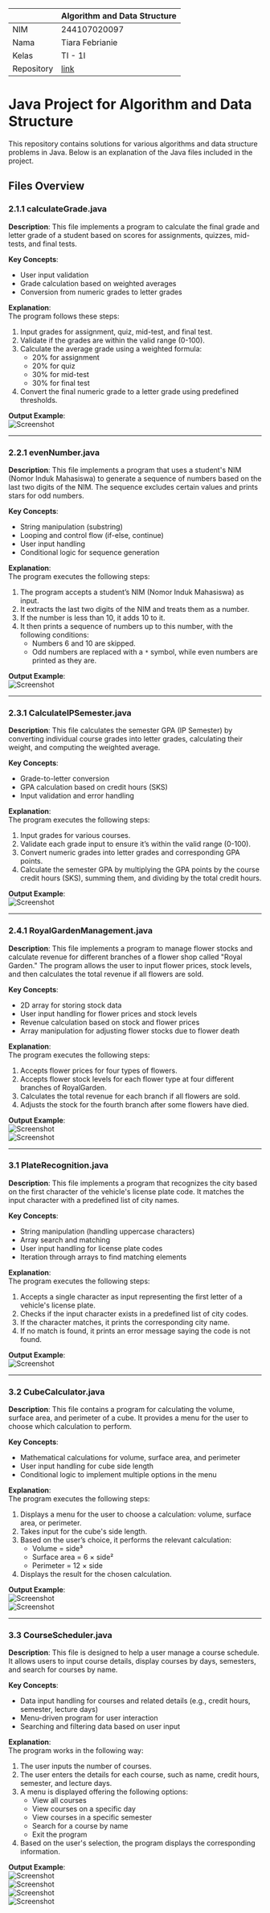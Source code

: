 |  | Algorithm and Data Structure |
|--|--|
| NIM | 244107020097 |
| Nama | Tiara Febrianie |
| Kelas | TI - 1I |
| Repository | [link](https://github.com/tiara082/PraktikumALSD.git) |

# Java Project for Algorithm and Data Structure

This repository contains solutions for various algorithms and data structure problems in Java. Below is an explanation of the Java files included in the project.

## Files Overview

### 2.1.1 **calculateGrade.java**
   **Description**: This file implements a program to calculate the final grade and letter grade of a student based on scores for assignments, quizzes, mid-tests, and final tests.

   **Key Concepts**:
   - User input validation
   - Grade calculation based on weighted averages
   - Conversion from numeric grades to letter grades

   **Explanation**:  
   The program follows these steps:
   1. Input grades for assignment, quiz, mid-test, and final test.
   2. Validate if the grades are within the valid range (0-100).
   3. Calculate the average grade using a weighted formula:
      - 20% for assignment
      - 20% for quiz
      - 30% for mid-test
      - 30% for final test
   4. Convert the final numeric grade to a letter grade using predefined thresholds.
   
   **Output Example**:  
     ![Screenshot](./lib/img/jobsheet/1.png)


   
---

### 2.2.1 **evenNumber.java**
   **Description**: This file implements a program that uses a student's NIM (Nomor Induk Mahasiswa) to generate a sequence of numbers based on the last two digits of the NIM. The sequence excludes certain values and prints stars for odd numbers.

   **Key Concepts**:
   - String manipulation (substring)
   - Looping and control flow (if-else, continue)
   - User input handling
   - Conditional logic for sequence generation

   **Explanation**:  
   The program executes the following steps:
   1. The program accepts a student’s NIM (Nomor Induk Mahasiswa) as input.
   2. It extracts the last two digits of the NIM and treats them as a number.
   3. If the number is less than 10, it adds 10 to it.
   4. It then prints a sequence of numbers up to this number, with the following conditions:
      - Numbers 6 and 10 are skipped.
      - Odd numbers are replaced with a `*` symbol, while even numbers are printed as they are.

   **Output Example**:  
     ![Screenshot](./lib/img/jobsheet/2.png)

---

### 2.3.1 **CalculateIPSemester.java**
**Description**: This file calculates the semester GPA (IP Semester) by converting individual course grades into letter grades, calculating their weight, and computing the weighted average.

**Key Concepts**:
- Grade-to-letter conversion
- GPA calculation based on credit hours (SKS)
- Input validation and error handling

**Explanation**:  
The program executes the following steps:
1. Input grades for various courses.
2. Validate each grade input to ensure it’s within the valid range (0-100).
3. Convert numeric grades into letter grades and corresponding GPA points.
4. Calculate the semester GPA by multiplying the GPA points by the course credit hours (SKS), summing them, and dividing by the total credit hours.

**Output Example**:  
     ![Screenshot](./lib/img/jobsheet/3.png)  

---

### 2.4.1 **RoyalGardenManagement.java**
   **Description**: This file implements a program to manage flower stocks and calculate revenue for different branches of a flower shop called "Royal Garden." The program allows the user to input flower prices, stock levels, and then calculates the total revenue if all flowers are sold.

   **Key Concepts**:
   - 2D array for storing stock data
   - User input handling for flower prices and stock levels
   - Revenue calculation based on stock and flower prices
   - Array manipulation for adjusting flower stocks due to flower death

   **Explanation**:  
   The program executes the following steps:
   1. Accepts flower prices for four types of flowers.
   2. Accepts flower stock levels for each flower type at four different branches of RoyalGarden.
   3. Calculates the total revenue for each branch if all flowers are sold.
   4. Adjusts the stock for the fourth branch after some flowers have died.
   
   **Output Example**:  
     ![Screenshot](./lib/img/jobsheet/4.1.png)  
     ![Screenshot](./lib/img/jobsheet/4.2.png)

---


### 3.1 **PlateRecognition.java**
   **Description**: This file implements a program that recognizes the city based on the first character of the vehicle's license plate code. It matches the input character with a predefined list of city names.

   **Key Concepts**:
   - String manipulation (handling uppercase characters)
   - Array search and matching
   - User input handling for license plate codes
   - Iteration through arrays to find matching elements

   **Explanation**:  
   The program executes the following steps:
   1. Accepts a single character as input representing the first letter of a vehicle's license plate.
   2. Checks if the input character exists in a predefined list of city codes.
   3. If the character matches, it prints the corresponding city name.
   4. If no match is found, it prints an error message saying the code is not found.

   **Output Example**:  
     ![Screenshot](./lib/img/jobsheet/5.png)

   
---

### 3.2 **CubeCalculator.java**
**Description**: This file contains a program for calculating the volume, surface area, and perimeter of a cube. It provides a menu for the user to choose which calculation to perform.

**Key Concepts**:
- Mathematical calculations for volume, surface area, and perimeter
- User input handling for cube side length
- Conditional logic to implement multiple options in the menu

**Explanation**:  
The program executes the following steps:
1. Displays a menu for the user to choose a calculation: volume, surface area, or perimeter.
2. Takes input for the cube's side length.
3. Based on the user’s choice, it performs the relevant calculation:
   - Volume = side³
   - Surface area = 6 × side²
   - Perimeter = 12 × side
4. Displays the result for the chosen calculation.

**Output Example**:  
     ![Screenshot](./lib/img/jobsheet/6.1.png)  
     ![Screenshot](./lib/img/jobsheet/6.2.png)


---

### 3.3 **CourseScheduler.java**
**Description**: This file is designed to help a user manage a course schedule. It allows users to input course details, display courses by days, semesters, and search for courses by name.

**Key Concepts**:
- Data input handling for courses and related details (e.g., credit hours, semester, lecture days)
- Menu-driven program for user interaction
- Searching and filtering data based on user input

**Explanation**:  
The program works in the following way:
1. The user inputs the number of courses.
2. The user enters the details for each course, such as name, credit hours, semester, and lecture days.
3. A menu is displayed offering the following options:
   - View all courses
   - View courses on a specific day
   - View courses in a specific semester
   - Search for a course by name
   - Exit the program
4. Based on the user's selection, the program displays the corresponding information.

**Output Example**:   
     ![Screenshot](./lib/img/jobsheet/7.1.png)  
     ![Screenshot](./lib/img/jobsheet/7.2.png)  
     ![Screenshot](./lib/img/jobsheet/7.3.png)  
     ![Screenshot](./lib/img/jobsheet/7.4.png)  



